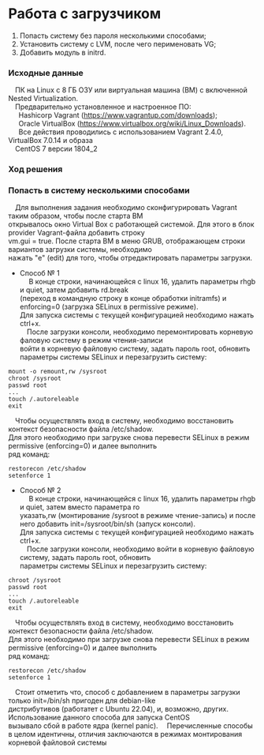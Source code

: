 # Работа с загрузчиком #
1. Попасть систему без пароля несколькими способами;<br/>
2. Установить систему с LVM, после чего перименовать VG;<br/>
3. Добавить модуль в initrd.<br/>
### Исходные данные ###
&ensp;&ensp;ПК на Linux c 8 ГБ ОЗУ или виртуальная машина (ВМ) с включенной Nested Virtualization.<br/>
&ensp;&ensp;Предварительно установленное и настроенное ПО:<br/>
&ensp;&ensp;&ensp;Hashicorp Vagrant (https://www.vagrantup.com/downloads);<br/>
&ensp;&ensp;&ensp;Oracle VirtualBox (https://www.virtualbox.org/wiki/Linux_Downloads).<br/>
&ensp;&ensp;&ensp;Все действия проводились с использованием Vagrant 2.4.0, VirtualBox 7.0.14 и образа<br/> 
&ensp;&ensp;CentOS 7 версии 1804_2
### Ход решения ###
### Попасть в систему несколькими способами ###
&ensp;&ensp;Для выполнения задания необходимо сконфигурировать Vagrant таким образом, чтобы после старта ВМ<br/>
открывалось окно Virtual Box с работающей системой. Для этого в блок provider Vagrant-файла добавить строку<br/> 
vm.gui = true. После старта ВМ в меню GRUB, отображающем строки вариантов загрузки системы, необходимо <br/>
нажать "e" (edit) для того, чтобы отредактировать параметры загрузки. <br/>

- Способ № 1<br/>
&ensp;&ensp; В конце строки, начинающейся с linux 16, удалить параметры rhgb и quiet, затем добавить rd.break<br/>
(переход в командную строку в конце обработки initramfs) и enforcing=0 (загрузка SELinux в permissive режиме).<br/>
Для запуска системы с текущей конфигурацией необходимо нажать ctrl+x.<br/>
&ensp;&ensp;После загрузки консоли, необходимо перемонтировать корневую фаловую систему в режим чтения-записи<br/>
войти в корневую файловую систему, задать пароль root, обновить параметры системы SELinux и перезагрузить систему:<br/>
```shell
mount -o remount,rw /sysroot
chroot /sysroot
passwd root
...
touch /.autoreleable
exit
```
&ensp;&ensp;Чтобы осуществлять вход в систему, необходимо восстановить контекст безопасности файла /etc/shadow.<br/>
Для этого необходимо при загрузке снова перевести SELinux в режим permissive (enforcing=0) и далее выполнить<br/>
ряд команд:
```shell
restorecon /etc/shadow
setenforce 1
```
- Способ № 2<br/>
&ensp;&ensp; В конце строки, начинающейся с linux 16, удалить параметры rhgb и quiet, затем вместо параметра ro<br/>
указать,rw (монтирование /sysroot в режиме чтение-запись) и после него добавить init=/sysroot/bin/sh (запуск консоли).<br/>
Для запуска системы с текущей конфигурацией необходимо нажать ctrl+x.<br/>
&ensp;&ensp;После загрузки консоли, необходимо войти в корневую файловую систему, задать пароль root, обновить<br/>
параметры системы SELinux и перезагрузить систему:<br/>
```shell
chroot /sysroot
passwd root
...
touch /.autoreleable
exit
```
&ensp;&ensp;Чтобы осуществлять вход в систему, необходимо восстановить контекст безопасности файла /etc/shadow.<br/>
Для этого необходимо при загрузке снова перевести SELinux в режим permissive (enforcing=0) и далее выполнить<br/>
ряд команд:
```shell
restorecon /etc/shadow
setenforce 1
```

&ensp;&ensp;Стоит отметить что, способ с добавлением в параметры загрузки только init=/bin/sh пригоден для debian-like <br/>
дистрибутивов (работатет с Ubuntu 22.04), и, возможно, других. Использование данного способа для запуска CentOS <br/>
вызывало сбой в работе ядра (kernel panic). 
&ensp;&ensp;Перечисленные способы в целом идентичны, отличия заключаются в режимах монтирования корневой файловой системы
